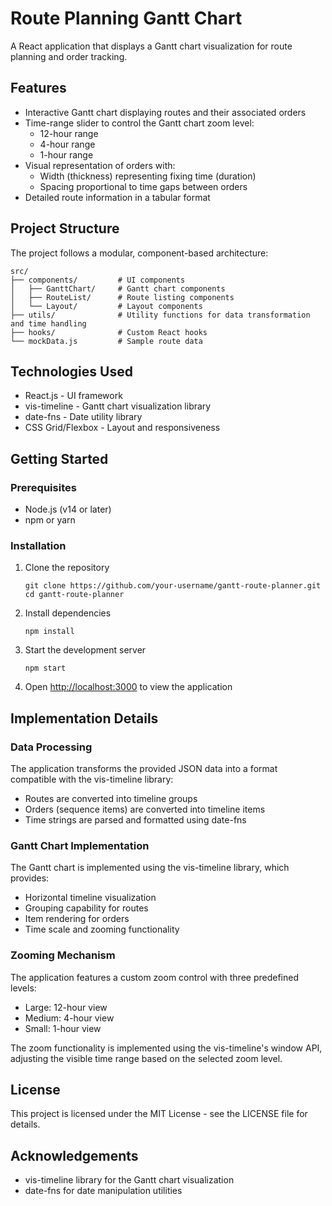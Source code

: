 # Route Planning Gantt Chart

A React application that displays a Gantt chart visualization for route planning and order tracking.

## Features

- Interactive Gantt chart displaying routes and their associated orders
- Time-range slider to control the Gantt chart zoom level:
  - 12-hour range
  - 4-hour range
  - 1-hour range
- Visual representation of orders with:
  - Width (thickness) representing fixing time (duration)
  - Spacing proportional to time gaps between orders
- Detailed route information in a tabular format

## Project Structure

The project follows a modular, component-based architecture:

```
src/
├── components/         # UI components
│   ├── GanttChart/     # Gantt chart components
│   ├── RouteList/      # Route listing components
│   └── Layout/         # Layout components
├── utils/              # Utility functions for data transformation and time handling
├── hooks/              # Custom React hooks
└── mockData.js         # Sample route data
```

## Technologies Used

- React.js - UI framework
- vis-timeline - Gantt chart visualization library
- date-fns - Date utility library
- CSS Grid/Flexbox - Layout and responsiveness

## Getting Started

### Prerequisites

- Node.js (v14 or later)
- npm or yarn

### Installation

1. Clone the repository
   ```
   git clone https://github.com/your-username/gantt-route-planner.git
   cd gantt-route-planner
   ```

2. Install dependencies
   ```
   npm install
   ```

3. Start the development server
   ```
   npm start
   ```

4. Open [http://localhost:3000](http://localhost:3000) to view the application

## Implementation Details

### Data Processing

The application transforms the provided JSON data into a format compatible with the vis-timeline library:

- Routes are converted into timeline groups
- Orders (sequence items) are converted into timeline items
- Time strings are parsed and formatted using date-fns

### Gantt Chart Implementation

The Gantt chart is implemented using the vis-timeline library, which provides:

- Horizontal timeline visualization
- Grouping capability for routes
- Item rendering for orders
- Time scale and zooming functionality

### Zooming Mechanism

The application features a custom zoom control with three predefined levels:
- Large: 12-hour view
- Medium: 4-hour view
- Small: 1-hour view

The zoom functionality is implemented using the vis-timeline's window API, adjusting the visible time range based on the selected zoom level.

## License

This project is licensed under the MIT License - see the LICENSE file for details.

## Acknowledgements

- vis-timeline library for the Gantt chart visualization
- date-fns for date manipulation utilities